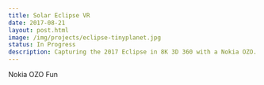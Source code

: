 ```yaml
---
title: Solar Eclipse VR
date: 2017-08-21
layout: post.html
image: /img/projects/eclipse-tinyplanet.jpg
status: In Progress
description: Capturing the 2017 Eclipse in 8K 3D 360 with a Nokia OZO.
---
```



Nokia OZO
Fun
